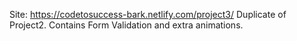 Site: https://codetosuccess-bark.netlify.com/project3/
Duplicate of Project2. Contains Form Validation and extra animations.
